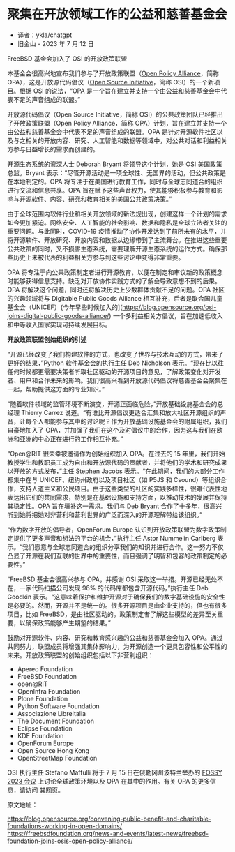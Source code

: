 # 聚集在开放领域工作的公益和慈善基金会

- 译者：ykla/chatgpt
- 旧金山 - 2023 年 7 月 12 日

FreeBSD 基金会加入了 OSI 的开放政策联盟

本基金会很高兴地宣布我们参与了开放政策联盟（[Open Policy Alliance](https://opensource.org/programs/open-policy-alliance/)，简称 OPA），这是开放源代码倡议（[Open Source Initiative](https://opensource.org/)，简称 OSI）的一个新项目。根据 OSI 的说法，“OPA 是一个旨在建立并支持一个由公益和慈善基金会中代表不足的声音组成的联盟。”

开放源代码倡议（Open Source Initiative，简称 OSI）的公共政策团队已经推出了开放政策联盟（Open Policy Alliance，简称 OPA）计划，旨在建立并支持一个由公益和慈善基金会中代表不足的声音组成的联盟。OPA 是针对开源软件社区以及与之相关的开放内容、研究、人工智能和数据等领域中，对公共对话和利益相关方参与日益增长的需求而创建的。

开源生态系统的资深人士 Deborah Bryant 将领导这个计划，她是 OSI 美国政策总监。Bryant 表示：“尽管开源活动是一项全球性、无国界的活动，但公共政策是在本地制定的。OPA 将专注于在美国进行教育工作，同时与全球志同道合的组织进行交流和信息共享。OPA 旨在赋予这些声音权力，使其能够积极参与教育和影响与开源软件、内容、研究和教育相关的美国公共政策决策。”

由于全球范围内软件行业和相关开放领域的新法规出现，创建这样一个计划的需求如今更加紧迫。网络安全、人工智能的社会影响、数据和隐私是全球立法者关注的重要问题。与此同时，COVID-19 疫情推动了协作开发达到了前所未有的水平，并将开源软件、开放研究、开放内容和数据从边缘带到了主流舞台。在推进这些重要公共政策的同时，又不损害生态系统，需要理解开源生态系统的运作方式。确保那些历史上未被代表的利益相关方参与到这些讨论中变得非常重要。

OPA 将专注于向公共政策制定者进行开源教育，以便在制定和审议新的政策概念时能够获得信息支持。缺乏对开放协作实践方式的了解会导致意想不到的后果。OPA 将解决这个问题，同时还将解决历史上少数群体贡献不足的问题。OPA 社区的兴趣领域将与 Digitable Public Goods Alliance 相互补充，后者是联合国儿童基金会（UNICEF）{今年早些时候加入的](https://blog.opensource.org/osi-joins-digital-public-goods-alliance/) 一个多利益相关方倡议，旨在加速低收入和中等收入国家实现可持续发展目标。

**开放政策联盟创始组织的引述**

“开源已经改变了我们构建软件的方式，也改变了世界与技术互动的方式，带来了更好的结果，”Python 软件基金会的执行主任 Deb Nicholson 表示。“现在比以往任何时候都更需要决策者听取社区驱动的开源项目的意见，了解政策变化对开发者、用户和合作未来的影响。我们很高兴看到开放源代码倡议将慈善基金会聚集在一起，帮助提供这方面的专业知识。”

“随着软件领域的监管环境不断演变，开源正面临危险，”开放基础设施基金会的总经理 Thierry Carrez 说道。“有谁比开源倡议更适合汇集和放大社区开源组织的声音，让每个人都能参与其中的讨论呢？作为开放基础设施基金会的附属组织，我们自豪地加入了 OPA，并加强了我们在这个及时倡议中的合作，因为这与我们在欧洲和亚洲的中心正在进行的工作相互补充。”

“Open@RIT 很荣幸被邀请作为创始组织加入 OPA。在过去的 15 年里，我们开始教授学生和教职员工成为自由和开放源代码的贡献者，并将他们的学术和研究成果以开放的方式发布，”主任 Stephen Jacobs 表示。“在此期间，我们的大部分工作都集中在与 UNICEF、纽约州政府以及项目社区（如 P5JS 和 Csound）等组织合作，支持人道主义和公民项目。由于这些类型的社区的实践多样性，很难代表性地表达出它们的共同需求，特别是在基础设施和支持方面，以推动技术的发展并保持其稳定性。OPA 旨在填补这一需求。我们与 Deb Bryant 合作了十多年，很高兴听到她将把她对非营利和营利世界的广泛而深入的开源理解带给该组织。”

“作为数字开放的倡导者，OpenForum Europe 认识到开放政策联盟为数字政策制定提供了更多声音和想法的平台的机会，”执行主任 Astor Nummelin Carlberg 表示。“我们愿意与全球志同道合的组织分享我们的知识并进行合作。这一努力不仅凸显了开源在我们互联的世界中的重要性，而且强调了明智和包容的政策制定的必要性。”

“FreeBSD 基金会很高兴参与 OPA，并感谢 OSI 采取这一举措。开源已经无处不在，一家代码扫描公司发现 96% 的代码库都包含开源代码，”执行主任 Deb Goodkin 表示。“这意味着保护和维护开源对于确保我们的数字基础设施的安全性是必要的。然而，开源并不是统一的。很多开源项目是由企业支持的，但也有很多项目，比如 FreeBSD，是由社区驱动的。政策制定者了解这些模型的差异至关重要，以确保政策能够产生期望的结果。”

鼓励对开源软件、内容、研究和教育感兴趣的公益和慈善基金会加入 OPA。通过共同努力，联盟成员将增强其集体影响力，为开源创造一个更具包容性和公平性的未来。开放政策联盟的创始组织包括以下非营利组织：

- Apereo Foundation
- FreeBSD Foundation
- open@RIT
- OpenInfra Foundation
- Plone Foundation
- Python Software Foundation
- Associazione LibreItalia
- The Document Foundation
- Eclipse Foundation
- KDE Foundation
- OpenForum Europe
- Open Source Hong Kong
- OpenStreetMap Foundation

OSI 执行主任 Stefano Maffulli 将于 7 月 15 日在俄勒冈州波特兰举办的 [FOSSY 2023 会议](https://2023.fossy.us/schedule/presentation/63/) 上讨论全球政策环境以及 OPA 在其中的作用。有关 OPA 的更多信息，请访问 [其网页](https://opensource.org/programs/open-policy-alliance/)。

原文地址：

<https://blog.opensource.org/convening-public-benefit-and-charitable-foundations-working-in-open-domains/>
<https://freebsdfoundation.org/news-and-events/latest-news/freebsd-foundation-joins-osis-open-policy-alliance/>
